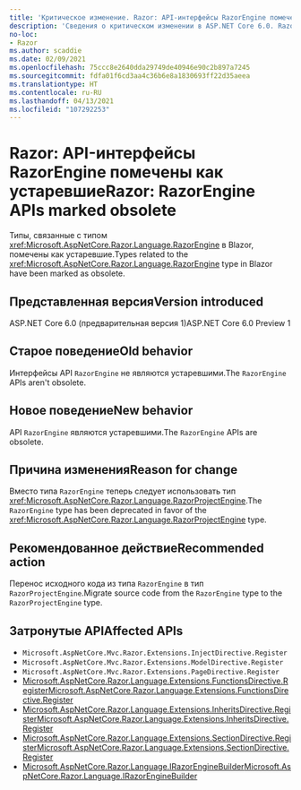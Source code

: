 ```yaml
---
title: 'Критическое изменение. Razor: API-интерфейсы RazorEngine помечены как устаревшие'
description: 'Сведения о критическом изменении в ASP.NET Core 6.0. Razor: API-интерфейсы RazorEngine помечены как устаревшие'
no-loc:
- Razor
ms.author: scaddie
ms.date: 02/09/2021
ms.openlocfilehash: 75ccc8e2640dda29749de40946e90c2b897a7245
ms.sourcegitcommit: fdfa01f6cd3aa4c36b6e8a1830693ff22d35aeea
ms.translationtype: HT
ms.contentlocale: ru-RU
ms.lasthandoff: 04/13/2021
ms.locfileid: "107292253"
---
```

# <a name="razor-razorengine-apis-marked-obsolete"></a><span data-ttu-id="452bf-103">Razor: API-интерфейсы RazorEngine помечены как устаревшие</span><span class="sxs-lookup"><span data-stu-id="452bf-103">Razor: RazorEngine APIs marked obsolete</span></span>

<span data-ttu-id="452bf-104">Типы, связанные с типом <xref:Microsoft.AspNetCore.Razor.Language.RazorEngine> в Blazor, помечены как устаревшие.</span><span class="sxs-lookup"><span data-stu-id="452bf-104">Types related to the <xref:Microsoft.AspNetCore.Razor.Language.RazorEngine> type in Blazor have been marked as obsolete.</span></span>

## <a name="version-introduced"></a><span data-ttu-id="452bf-105">Представленная версия</span><span class="sxs-lookup"><span data-stu-id="452bf-105">Version introduced</span></span>

<span data-ttu-id="452bf-106">ASP.NET Core 6.0 (предварительная версия 1)</span><span class="sxs-lookup"><span data-stu-id="452bf-106">ASP.NET Core 6.0 Preview 1</span></span>

## <a name="old-behavior"></a><span data-ttu-id="452bf-107">Старое поведение</span><span class="sxs-lookup"><span data-stu-id="452bf-107">Old behavior</span></span>

<span data-ttu-id="452bf-108">Интерфейсы API `RazorEngine` не являются устаревшими.</span><span class="sxs-lookup"><span data-stu-id="452bf-108">The `RazorEngine` APIs aren't obsolete.</span></span>

## <a name="new-behavior"></a><span data-ttu-id="452bf-109">Новое поведение</span><span class="sxs-lookup"><span data-stu-id="452bf-109">New behavior</span></span>

<span data-ttu-id="452bf-110">API `RazorEngine` являются устаревшими.</span><span class="sxs-lookup"><span data-stu-id="452bf-110">The `RazorEngine` APIs are obsolete.</span></span>

## <a name="reason-for-change"></a><span data-ttu-id="452bf-111">Причина изменения</span><span class="sxs-lookup"><span data-stu-id="452bf-111">Reason for change</span></span>

<span data-ttu-id="452bf-112">Вместо типа `RazorEngine` теперь следует использовать тип <xref:Microsoft.AspNetCore.Razor.Language.RazorProjectEngine>.</span><span class="sxs-lookup"><span data-stu-id="452bf-112">The `RazorEngine` type has been deprecated in favor of the <xref:Microsoft.AspNetCore.Razor.Language.RazorProjectEngine> type.</span></span>

## <a name="recommended-action"></a><span data-ttu-id="452bf-113">Рекомендованное действие</span><span class="sxs-lookup"><span data-stu-id="452bf-113">Recommended action</span></span>

<span data-ttu-id="452bf-114">Перенос исходного кода из типа `RazorEngine` в тип `RazorProjectEngine`.</span><span class="sxs-lookup"><span data-stu-id="452bf-114">Migrate source code from the `RazorEngine` type to the `RazorProjectEngine` type.</span></span>

## <a name="affected-apis"></a><span data-ttu-id="452bf-115">Затронутые API</span><span class="sxs-lookup"><span data-stu-id="452bf-115">Affected APIs</span></span>

- `Microsoft.AspNetCore.Mvc.Razor.Extensions.InjectDirective.Register`
- `Microsoft.AspNetCore.Mvc.Razor.Extensions.ModelDirective.Register`
- `Microsoft.AspNetCore.Mvc.Razor.Extensions.PageDirective.Register`
- [<span data-ttu-id="452bf-116">Microsoft.AspNetCore.Razor.Language.Extensions.FunctionsDirective.Register</span><span class="sxs-lookup"><span data-stu-id="452bf-116">Microsoft.AspNetCore.Razor.Language.Extensions.FunctionsDirective.Register</span></span>](/dotnet/api/microsoft.aspnetcore.razor.language.extensions.functionsdirective.register?view=aspnetcore-3.0&preserve-view=true)
- [<span data-ttu-id="452bf-117">Microsoft.AspNetCore.Razor.Language.Extensions.InheritsDirective.Register</span><span class="sxs-lookup"><span data-stu-id="452bf-117">Microsoft.AspNetCore.Razor.Language.Extensions.InheritsDirective.Register</span></span>](/dotnet/api/microsoft.aspnetcore.razor.language.extensions.inheritsdirective.register?view=aspnetcore-3.0&preserve-view=true)
- [<span data-ttu-id="452bf-118">Microsoft.AspNetCore.Razor.Language.Extensions.SectionDirective.Register</span><span class="sxs-lookup"><span data-stu-id="452bf-118">Microsoft.AspNetCore.Razor.Language.Extensions.SectionDirective.Register</span></span>](/dotnet/api/microsoft.aspnetcore.razor.language.extensions.sectiondirective.register?view=aspnetcore-3.0&preserve-view=true)
- [<span data-ttu-id="452bf-119">Microsoft.AspNetCore.Razor.Language.IRazorEngineBuilder</span><span class="sxs-lookup"><span data-stu-id="452bf-119">Microsoft.AspNetCore.Razor.Language.IRazorEngineBuilder</span></span>](/dotnet/api/microsoft.aspnetcore.razor.language.irazorenginebuilder?view=aspnetcore-3.0&preserve-view=true)

<!--

## Category

ASP.NET Core

## Affected APIs

- `Overload:Microsoft.AspNetCore.Mvc.Razor.Extensions.InjectDirective.Register`
- `Overload:Microsoft.AspNetCore.Mvc.Razor.Extensions.ModelDirective.Register`
- `Overload:Microsoft.AspNetCore.Mvc.Razor.Extensions.PageDirective.Register`
- `Overload:Microsoft.AspNetCore.Razor.Language.Extensions.FunctionsDirective.Register`
- `Overload:Microsoft.AspNetCore.Razor.Language.Extensions.InheritsDirective.Register`
- `Overload:Microsoft.AspNetCore.Razor.Language.Extensions.SectionDirective.Register`
- `T:Microsoft.AspNetCore.Razor.Language.IRazorEngineBuilder`

-->
